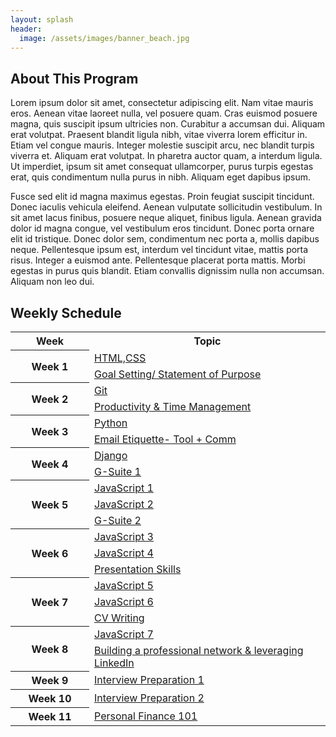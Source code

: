 ```yaml
---
layout: splash
header:
  image: /assets/images/banner_beach.jpg
---
```


## About This Program

Lorem ipsum dolor sit amet, consectetur adipiscing elit. Nam vitae mauris eros. Aenean vitae laoreet nulla, vel posuere quam. Cras euismod posuere magna, quis suscipit ipsum ultricies non. Curabitur a accumsan dui. Aliquam erat volutpat. Praesent blandit ligula nibh, vitae viverra lorem efficitur in. Etiam vel congue mauris. Integer molestie suscipit arcu, nec blandit turpis viverra et. Aliquam erat volutpat. In pharetra auctor quam, a interdum ligula. Ut imperdiet, ipsum sit amet consequat ullamcorper, purus turpis egestas erat, quis condimentum nulla purus in nibh. Aliquam eget dapibus ipsum.

Fusce sed elit id magna maximus egestas. Proin feugiat suscipit tincidunt. Donec iaculis vehicula eleifend. Aenean vulputate sollicitudin vestibulum. In sit amet lacus finibus, posuere neque aliquet, finibus ligula. Aenean gravida dolor id magna congue, vel vestibulum eros tincidunt. Donec porta ornare elit id tristique. Donec dolor sem, condimentum nec porta a, mollis dapibus neque. Pellentesque ipsum est, interdum vel tincidunt vitae, mattis porta risus. Integer a euismod ante. Pellentesque placerat porta mattis. Morbi egestas in purus quis blandit. Etiam convallis dignissim nulla non accumsan. Aliquam non leo dui.

## Weekly Schedule

<table style="display: table;">
    <colgroup>
        <col span="1" style="width: 25%;">
        <col span="1" style="width: 75%;">
    </colgroup>
    <tr>
        <th>Week</th>
        <th>Topic</th>
    </tr>
          <tr>
              <th rowspan="2">Week 1</th>
              <td><a href="{{ site.baseurl }}{% link docs/skills/technical-skills/html-css.md %}">HTML,CSS</a></td>
          </tr>
          <tr>
              <td><a href="{{ site.baseurl }}{% link docs/skills/interpersonal-skills/goal-setting.md %}">Goal Setting/ Statement of Purpose</a></td>
          </tr>
          <tr>
              <th rowspan="2">Week 2</th>
              <td><a href="{{ site.baseurl }}{% link docs/skills/technical-skills/git.md %}">Git</a></td>
          </tr>
          <tr>
              <td><a href="{{ site.baseurl }}{% link docs/skills/interpersonal-skills/time-management.md %}">Productivity & Time Management</a></td>
          </tr>
          <tr>
              <th rowspan="2">Week 3</th>
              <td><a href="{{ site.baseurl }}{% link docs/skills/technical-skills/python.md %}">Python</a></td>
          </tr>
          <tr>
              <td><a href="{{ site.baseurl }}{% link docs/skills/interpersonal-skills/email-etiquette.md %}">Email Etiquette- Tool + Comm</a></td>
          </tr>
          <tr>
              <th rowspan="2">Week 4</th>
              <td><a href="{{ site.baseurl }}{% link docs/skills/technical-skills/django.md %}">Django</a></td>
          </tr>
          <tr>
              <td><a href="{{ site.baseurl }}{% link docs/skills/interpersonal-skills/g-suite.md %}">G-Suite 1</a></td>
          </tr>
          <tr>
              <th rowspan="3">Week 5</th>
              <td><a href="{{ site.baseurl }}{% link docs/skills/technical-skills/javascript1.md %}">JavaScript 1</a></td>
          </tr>
          <tr>
              <td><a href="{{ site.baseurl }}{% link docs/skills/technical-skills/javascript2.md %}">JavaScript 2</a></td>
          </tr>
          <tr>
              <td><a href="{{ site.baseurl }}{% link docs/skills/interpersonal-skills/g-suite.md %}">G-Suite 2</a></td>
          </tr>
          <tr>
              <th rowspan="3">Week 6</th>
              <td><a href="{{ site.baseurl }}{% link docs/skills/technical-skills/javascript3.md %}">JavaScript 3</a></td>
          </tr>
          <tr>
              <td><a href="{{ site.baseurl }}{% link docs/skills/technical-skills/javascript4.md %}">JavaScript 4</a></td>
          </tr>
          <tr>
              <td><a href="{{ site.baseurl }}{% link docs/skills/interpersonal-skills/presentation-skills.md %}">Presentation Skills</a></td>
          </tr>
          <tr>
              <th rowspan="3">Week 7</th>
              <td><a href="{{ site.baseurl }}{% link docs/skills/technical-skills/javascript5.md %}">JavaScript 5</a></td>
          </tr>
          <tr>
              <td><a href="{{ site.baseurl }}{% link docs/skills/technical-skills/javascript6.md %}">JavaScript 6</a></td>
          </tr>
          <tr>
              <td><a href="{{ site.baseurl }}{% link docs/skills/interpersonal-skills/cv-writing.md %}">CV Writing</a></td>
          </tr>
          <tr>
              <th rowspan="2">Week 8</th>
              <td><a href="{{ site.baseurl }}{% link docs/skills/technical-skills/javascript7.md %}">JavaScript 7</a></td>
          </tr>
          <tr>
              <td><a href="{{ site.baseurl }}{% link docs/skills/interpersonal-skills/professional-network.md %}">Building a professional network & leveraging LinkedIn</a></td>
          </tr>
          <tr>
              <th rowspan="1">Week 9</th>
              <td><a href="{{ site.baseurl }}{% link docs/skills/interpersonal-skills/interview-preparation.md %}">Interview Preparation 1</a></td>
          </tr>
          <tr>
              <th rowspan="1">Week 10</th>
              <td><a href="{{ site.baseurl }}{% link docs/skills/interpersonal-skills/interview-preparation.md %}">Interview Preparation 2</a></td>
          </tr>
          <tr>
              <th rowspan="1">Week 11</th>
              <td><a href="{{ site.baseurl }}{% link docs/skills/interpersonal-skills/personal-finance.md %}">Personal Finance 101</a></td>
          </tr>
</table>
